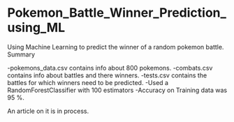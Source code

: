 # Pokemon_Battle_Winner_Prediction_using_ML
Using Machine Learning to predict the winner of a random pokemon battle.
Summary

-pokemons_data.csv contains info about 800 pokemons.
-combats.csv contains info about battles and there winners.
-tests.csv contains the battles for which winners need to be predicted.
-Used a RandomForestClassifier with 100 estimators
-Accuracy on Training data was 95 %.

An article on it is in process. 
